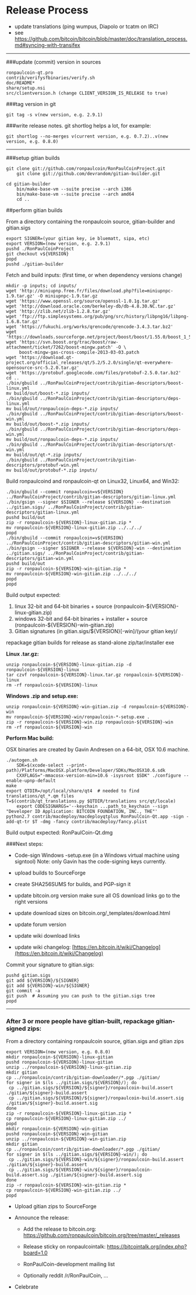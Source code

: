 Release Process
====================

* update translations (ping wumpus, Diapolo or tcatm on IRC)
* see https://github.com/bitcoin/bitcoin/blob/master/doc/translation_process.md#syncing-with-transifex

* * *

###update (commit) version in sources


	ronpaulcoin-qt.pro
	contrib/verifysfbinaries/verify.sh
	doc/README*
	share/setup.nsi
	src/clientversion.h (change CLIENT_VERSION_IS_RELEASE to true)

###tag version in git

	git tag -s v(new version, e.g. 2.9.1)

###write release notes. git shortlog helps a lot, for example:

	git shortlog --no-merges v(current version, e.g. 0.7.2)..v(new version, e.g. 0.8.0)

* * *

###setup gitian builds

 	git clone git://github.com/ronpaulcoin/RonPaulCoinProject.git
    	git clone git://github.com/devrandom/gitian-builder.git
 	
 	cd gitian-builder
    	bin/make-base-vm --suite precise --arch i386
    	bin/make-base-vm --suite precise --arch amd64
    	cd ..

##perform gitian builds

 From a directory containing the ronpaulcoin source, gitian-builder and gitian.sigs
  
	export SIGNER=(your gitian key, ie bluematt, sipa, etc)
	export VERSION=(new version, e.g. 2.9.1)
	pushd ./RonPaulCoinProject
	git checkout v${VERSION}
	popd
	pushd ./gitian-builder

 Fetch and build inputs: (first time, or when dependency versions change)

	mkdir -p inputs; cd inputs/
	wget 'http://miniupnp.free.fr/files/download.php?file=miniupnpc-1.9.tar.gz' -O miniupnpc-1.9.tar.gz
	wget 'https://www.openssl.org/source/openssl-1.0.1g.tar.gz'
	wget 'http://download.oracle.com/berkeley-db/db-4.8.30.NC.tar.gz'
	wget 'http://zlib.net/zlib-1.2.8.tar.gz'
	wget 'ftp://ftp.simplesystems.org/pub/png/src/history/libpng16/libpng-1.6.8.tar.gz'
	wget 'https://fukuchi.org/works/qrencode/qrencode-3.4.3.tar.bz2'
	wget 'https://downloads.sourceforge.net/project/boost/boost/1.55.0/boost_1_55_0.tar.bz2'
	wget 'https://svn.boost.org/trac/boost/raw-attachment/ticket/7262/boost-mingw.patch' -O \ 
	     boost-mingw-gas-cross-compile-2013-03-03.patch
	wget 'https://download.qt-project.org/official_releases/qt/5.2/5.2.0/single/qt-everywhere-opensource-src-5.2.0.tar.gz'
	wget 'https://protobuf.googlecode.com/files/protobuf-2.5.0.tar.bz2'
	cd ..
	./bin/gbuild ../RonPaulCoinProject/contrib/gitian-descriptors/boost-linux.yml
	mv build/out/boost-*.zip inputs/
	./bin/gbuild ../RonPaulCoinProject/contrib/gitian-descriptors/deps-linux.yml
	mv build/out/ronpaulcoin-deps-*.zip inputs/
	./bin/gbuild ../RonPaulCoinProject/contrib/gitian-descriptors/boost-win.yml
	mv build/out/boost-*.zip inputs/
	./bin/gbuild ../RonPaulCoinProject/contrib/gitian-descriptors/deps-win.yml
	mv build/out/ronpaulcoin-deps-*.zip inputs/
	./bin/gbuild ../RonPaulCoinProject/contrib/gitian-descriptors/qt-win.yml
	mv build/out/qt-*.zip inputs/
	./bin/gbuild ../RonPaulCoinProject/contrib/gitian-descriptors/protobuf-win.yml
	mv build/out/protobuf-*.zip inputs/

 Build ronpaulcoind and ronpaulcoin-qt on Linux32, Linux64, and Win32:
  
	./bin/gbuild --commit ronpaulcoin=v${VERSION} ../RonPaulCoinProject/contrib/gitian-descriptors/gitian-linux.yml
	./bin/gsign --signer $SIGNER --release ${VERSION} --destination ../gitian.sigs/ ../RonPaulCoinProject/contrib/gitian-descriptors/gitian-linux.yml
	pushd build/out
	zip -r ronpaulcoin-${VERSION}-linux-gitian.zip *
	mv ronpaulcoin-${VERSION}-linux-gitian.zip ../../../
	popd
	./bin/gbuild --commit ronpaulcoin=v${VERSION} ../RonPaulCoinProject/contrib/gitian-descriptors/gitian-win.yml
	./bin/gsign --signer $SIGNER --release ${VERSION}-win --destination ../gitian.sigs/ ../RonPaulCoinProject/contrib/gitian-descriptors/gitian-win.yml
	pushd build/out
	zip -r ronpaulcoin-${VERSION}-win-gitian.zip *
	mv ronpaulcoin-${VERSION}-win-gitian.zip ../../../
	popd
	popd

  Build output expected:

  1. linux 32-bit and 64-bit binaries + source (ronpaulcoin-${VERSION}-linux-gitian.zip)
  2. windows 32-bit and 64-bit binaries + installer + source (ronpaulcoin-${VERSION}-win-gitian.zip)
  3. Gitian signatures (in gitian.sigs/${VERSION}[-win]/(your gitian key)/

repackage gitian builds for release as stand-alone zip/tar/installer exe

**Linux .tar.gz:**

	unzip ronpaulcoin-${VERSION}-linux-gitian.zip -d ronpaulcoin-${VERSION}-linux
	tar czvf ronpaulcoin-${VERSION}-linux.tar.gz ronpaulcoin-${VERSION}-linux
	rm -rf ronpaulcoin-${VERSION}-linux

**Windows .zip and setup.exe:**

	unzip ronpaulcoin-${VERSION}-win-gitian.zip -d ronpaulcoin-${VERSION}-win
	mv ronpaulcoin-${VERSION}-win/ronpaulcoin-*-setup.exe .
	zip -r ronpaulcoin-${VERSION}-win.zip ronpaulcoin-${VERSION}-win
	rm -rf ronpaulcoin-${VERSION}-win

**Perform Mac build:**

  OSX binaries are created by Gavin Andresen on a 64-bit, OSX 10.6 machine.

	./autogen.sh
        SDK=$(xcode-select --print-path)/Platforms/MacOSX.platform/Developer/SDKs/MacOSX10.6.sdk
        CXXFLAGS="-mmacosx-version-min=10.6 -isysroot $SDK" ./configure --enable-upnp-default
	make
	export QTDIR=/opt/local/share/qt4  # needed to find translations/qt_*.qm files
	T=$(contrib/qt_translations.py $QTDIR/translations src/qt/locale)
        export CODESIGNARGS='--keychain ...path_to_keychain --sign "Developer ID Application: BITCOIN FOUNDATION, INC., THE"'
	python2.7 contrib/macdeploy/macdeployqtplus RonPaulCoin-Qt.app -sign -add-qt-tr $T -dmg -fancy contrib/macdeploy/fancy.plist

 Build output expected: RonPaulCoin-Qt.dmg

###Next steps:

* Code-sign Windows -setup.exe (in a Windows virtual machine using signtool)
 Note: only Gavin has the code-signing keys currently.

* upload builds to SourceForge

* create SHA256SUMS for builds, and PGP-sign it

* update bitcoin.org version
  make sure all OS download links go to the right versions
  
* update download sizes on bitcoin.org/_templates/download.html

* update forum version

* update wiki download links

* update wiki changelog: [https://en.bitcoin.it/wiki/Changelog](https://en.bitcoin.it/wiki/Changelog)

Commit your signature to gitian.sigs:

	pushd gitian.sigs
	git add ${VERSION}/${SIGNER}
	git add ${VERSION}-win/${SIGNER}
	git commit -a
	git push  # Assuming you can push to the gitian.sigs tree
	popd

-------------------------------------------------------------------------

### After 3 or more people have gitian-built, repackage gitian-signed zips:

From a directory containing ronpaulcoin source, gitian.sigs and gitian zips

	export VERSION=(new version, e.g. 0.8.0)
	mkdir ronpaulcoin-${VERSION}-linux-gitian
	pushd ronpaulcoin-${VERSION}-linux-gitian
	unzip ../ronpaulcoin-${VERSION}-linux-gitian.zip
	mkdir gitian
	cp ../ronpaulcoin/contrib/gitian-downloader/*.pgp ./gitian/
	for signer in $(ls ../gitian.sigs/${VERSION}/); do
	 cp ../gitian.sigs/${VERSION}/${signer}/ronpaulcoin-build.assert ./gitian/${signer}-build.assert
	 cp ../gitian.sigs/${VERSION}/${signer}/ronpaulcoin-build.assert.sig ./gitian/${signer}-build.assert.sig
	done
	zip -r ronpaulcoin-${VERSION}-linux-gitian.zip *
	cp ronpaulcoin-${VERSION}-linux-gitian.zip ../
	popd
	mkdir ronpaulcoin-${VERSION}-win-gitian
	pushd ronpaulcoin-${VERSION}-win-gitian
	unzip ../ronpaulcoin-${VERSION}-win-gitian.zip
	mkdir gitian
	cp ../ronpaulcoin/contrib/gitian-downloader/*.pgp ./gitian/
	for signer in $(ls ../gitian.sigs/${VERSION}-win/); do
	 cp ../gitian.sigs/${VERSION}-win/${signer}/ronpaulcoin-build.assert ./gitian/${signer}-build.assert
	 cp ../gitian.sigs/${VERSION}-win/${signer}/ronpaulcoin-build.assert.sig ./gitian/${signer}-build.assert.sig
	done
	zip -r ronpaulcoin-${VERSION}-win-gitian.zip *
	cp ronpaulcoin-${VERSION}-win-gitian.zip ../
	popd

- Upload gitian zips to SourceForge

- Announce the release:

  - Add the release to bitcoin.org: https://github.com/ronpaulcoin/bitcoin.org/tree/master/_releases

  - Release sticky on ronpaulcointalk: https://bitcointalk.org/index.php?board=1.0

  - RonPaulCoin-development mailing list

  - Optionally reddit /r/RonPaulCoin, ...

- Celebrate 
